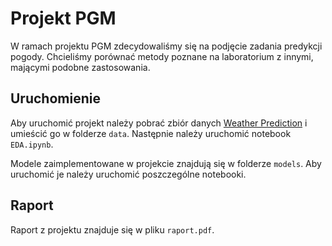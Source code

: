 # Projekt PGM
 
W ramach projektu PGM zdecydowaliśmy się na podjęcie zadania predykcji pogody. Chcieliśmy porównać metody poznane na laboratorium z innymi, mającymi podobne zastosowania.

## Uruchomienie
Aby uruchomić projekt należy pobrać zbiór danych [Weather Prediction](https://www.kaggle.com/datasets/muthuj7/weather-dataset?resource=download) i umieścić go w folderze `data`. Następnie należy uruchomić notebook `EDA.ipynb`.

Modele zaimplementowane w projekcie znajdują się w folderze `models`. Aby uruchomić je należy uruchomić poszczególne notebooki.

## Raport
Raport z projektu znajduje się w pliku `raport.pdf`.